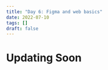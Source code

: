 ```yaml
---
title: "Day 6: Figma and web basics"
date: 2022-07-10
tags: []
draft: false
---
```


# Updating Soon

